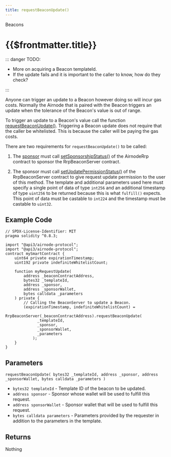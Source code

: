 ```yaml
---
title: requestBeaconUpdate()
---
```


<TitleSpan>Beacons</TitleSpan>

# {{$frontmatter.title}}

<TocHeader />
<TOC class="table-of-contents" :include-level="[2,3]" />

::: danger TODO:

- More on acquiring a Beacon templateId.
- If the update fails and it is important to the caller to know, how do they
  check?

:::

Anyone can trigger an update to a Beacon however doing so will incur gas costs.
Normally the Airnode that is paired with the Beacon triggers an update when the
tolerance of the Beacon's value is out of range.

To trigger an update to a Beacon's value call the function
[requestBeaconUpdate()](https://github.com/api3dao/airnode/blob/master/packages/airnode-protocol/contracts/rrp/requesters/RrpBeaconServer.sol#L184-L232).
Triggering a Beacon update does not require that the caller be whitelisted. This
is because the caller will be paying the gas costs.

There are two requirements for `requestBeaconUpdate()` to be called:

1. The [sponsor](../../../airnode/v0.4/concepts/sponsor.md) must call
   [setSponsorshipStatus()](https://github.com/api3dao/airnode/blob/master/packages/airnode-protocol/contracts/rrp/AirnodeRrp.sol#L36)
   of the AirnodeRrp contract to sponsor the RrpBeaconServer contract.

2. The sponsor must call
   [setUpdatePermissionStatus()](https://github.com/api3dao/airnode/blob/master/packages/airnode-protocol/contracts/rrp/requesters/RrpBeaconServer.sol#L169)
   of the RrpBeaconServer contract to give request update permission to the user
   of this method. The template and additional parameters used here must specify
   a single point of data of type `int256` and an additional timestamp of type
   `uint256` to be returned because this is what `fulfill()` expects. This point
   of data must be castable to `int224` and the timestamp must be castable to
   `uint32`.

## Example Code

```solidity
// SPDX-License-Identifier: MIT
pragma solidity ^0.8.3;

import "@api3/airnode-protocol";
import "@api3/airnode-protocol";
contract mySmartContract {
    uint64 private expirationTimestamp;
    uint192 private indefiniteWhitelistCount;

    function myRequestUpdate(
        address _beaconContractAddress,
        bytes32 _templateId,
        address _sponsor,
        address _sponsorWallet,
        bytes calldata _parameters
    ) private {
        // Calling the BeaconServer to update a Beacon.
        (expirationTimestamp, indefiniteWhitelistCount) =
            RrpBeaconServer(_beaconContractAddress).requestBeaconUpdate(
              _templateId,
              _sponsor,
              _sponsorWallet,
              _parameters
            );
    }
}
```

## Parameters

`requestBeaconUpdate( bytes32 _templateId, address _sponsor, address _sponsorWallet, bytes calldata _parameters )`

- `bytes32 templateId` - Template ID of the beacon to be updated.
- `address sponsor` - Sponsor whose wallet will be used to fulfill this request.
- `address sponsorWallet` - Sponsor wallet that will be used to fulfill this
  request.
- `bytes calldata parameters` - Parameters provided by the requester in addition
  to the parameters in the template.

## Returns

Nothing
